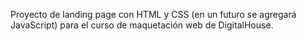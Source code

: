 Proyecto de landing page con HTML y CSS (en un futuro se agregará JavaScript) para el curso de maquetación web de DigitalHouse.
